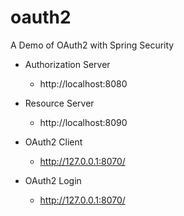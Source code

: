 # oauth2
A Demo of OAuth2 with Spring Security

- Authorization Server
    * http://localhost:8080

- Resource Server
    * http://localhost:8090

- OAuth2 Client
    * http://127.0.0.1:8070/

- OAuth2 Login
    * http://127.0.0.1:8070/


